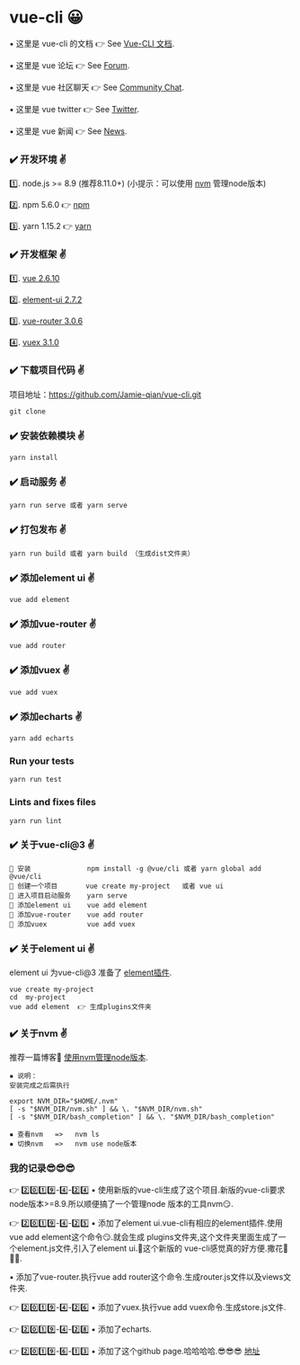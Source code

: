 # vue-cli 😀



▪️ 这里是 vue-cli 的文档 👉 See [Vue-CLI 文档](https://cli.vuejs.org/zh/).

▪️ 这里是 vue 论坛  👉 See [Forum](https://forum.vuejs.org/).

▪️ 这里是 vue 社区聊天 👉 See [Community Chat](https://discordapp.com/invite/HBherRA).

▪️ 这里是 vue twitter 👉 See [Twitter](https://twitter.com/vuejs).

▪️ 这里是 vue 新闻 👉 See [News](https://news.vuejs.org/).



### ✔️ 开发环境 ✌️

1️⃣. node.js >= 8.9 (推荐8.11.0+)         (小提示：可以使用 [nvm](https://github.com/creationix/nvm) 管理node版本)

2️⃣. npm  5.6.0   👉  [npm](https://www.npmjs.com.cn/)

3️⃣. yarn 1.15.2  👉  [yarn](https://yarnpkg.com/zh-Hant/)

### ✔️ 开发框架 ✌️

1️⃣. [vue 2.6.10](http://cn.vuejs.org/)

2️⃣. [element-ui 2.7.2](http://element.eleme.io/#/zh-CN/)

3️⃣. [vue-router 3.0.6](https://router.vuejs.org/zh/)

4️⃣. [vuex 3.1.0](https://vuex.vuejs.org/zh/)

### ✔️ 下载项目代码 ✌️

项目地址：https://github.com/Jamie-qian/vue-cli.git
```
git clone 
```
    
### ✔️ 安装依赖模块 ✌️
```
yarn install
```

### ✔️ 启动服务 ✌️
```
yarn run serve 或者 yarn serve
```

### ✔️ 打包发布 ✌️
```
yarn run build 或者 yarn build （生成dist文件夹）
```

### ✔️ 添加element ui ✌️
```
vue add element
```

### ✔️ 添加vue-router ✌️
```
vue add router
```

### ✔️ 添加vuex ✌️
```
vue add vuex
```

### ✔️ 添加echarts ✌️
```
yarn add echarts
```

### Run your tests
```
yarn run test
```

### Lints and fixes files
```
yarn run lint
```

### ✔️ 关于vue-cli@3 ✌️

    🔅 安装              npm install -g @vue/cli 或者 yarn global add @vue/cli
    🔅 创建一个项目       vue create my-project   或者 vue ui
    🔅 进入项目启动服务    yarn serve
    🔅 添加element ui    vue add element
    🔅 添加vue-router    vue add router
    🔅 添加vuex          vue add vuex


### ✔️ 关于element ui ✌️

   element ui 为vue-cli@3 准备了 [element插件](https://github.com/ElementUI/vue-cli-plugin-element).
    

    vue create my-project
    cd  my-project
    vue add element  👉 生成plugins文件夹


### ✔️ 关于nvm ✌️

   推荐一篇博客🤗        [使用nvm管理node版本](http://bubkoo.com/2017/01/08/quick-tip-multiple-versions-node-nvm/).

    ▪️ 说明：
    安装完成之后需执行

    export NVM_DIR="$HOME/.nvm"
    [ -s "$NVM_DIR/nvm.sh" ] && \. "$NVM_DIR/nvm.sh"
    [ -s "$NVM_DIR/bash_completion" ] && \. "$NVM_DIR/bash_completion"

    ▪️ 查看nvm   =>   nvm ls
    ▪️ 切换nvm   =>   nvm use node版本
    

### 我的记录😎😎😎

👉 2️⃣0️⃣1️⃣9️⃣-4️⃣-2️⃣4️⃣
▪️ 使用新版的vue-cli生成了这个项目.新版的vue-cli要求node版本>=8.9.所以顺便搞了一个管理node
版本的工具nvm😏.

👉 2️⃣0️⃣1️⃣9️⃣-4️⃣-2️⃣5️⃣
▪️ 添加了element ui.vue-cli有相应的element插件.使用vue add element这个命令😏.就会生成
plugins文件夹,这个文件夹里面生成了一个element.js文件,引入了element ui.👏这个新版的
vue-cli感觉真的好方便.撒花🎉🎉🎉.

▪️ 添加了vue-router.执行vue add router这个命令.生成router.js文件以及views文件夹.

👉 2️⃣0️⃣1️⃣9️⃣-4️⃣-2️⃣6️⃣
▪️ 添加了vuex.执行vue add vuex命令.生成store.js文件.

👉 2️⃣0️⃣1️⃣9️⃣-4️⃣-2️⃣8️⃣
▪️ 添加了echarts.

👉 2️⃣0️⃣1️⃣9️⃣-6️⃣-1️⃣3️⃣
▪️ 添加了这个github page.哈哈哈哈.😎😎😎
[地址](https://jamie-qian.github.io/vue-cli/)

